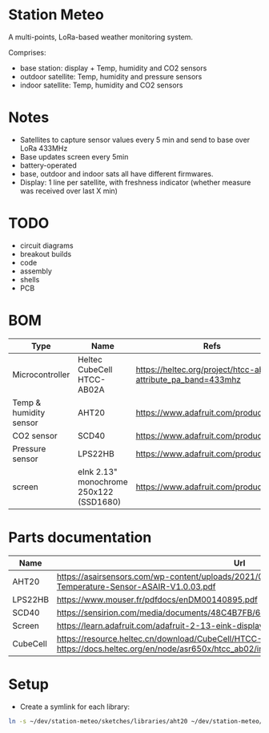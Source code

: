 # Station Meteo

A multi-points, LoRa-based weather monitoring system.

Comprises:
- base station: display + Temp, humidity and CO2 sensors
- outdoor satellite: Temp, humidity and pressure sensors
- indoor satellite: Temp, humidity and CO2 sensors

# Notes

- Satellites to capture sensor values every 5 min and send to base over LoRa 433MHz
- Base updates screen every 5min
- battery-operated
- base, outdoor and indoor sats all have different firmwares.
- Display: 1 line per satellite, with freshness indicator (whether measure was received over last X min)

# TODO
- circuit diagrams
- breakout builds
- code
- assembly
- shells
- PCB

# BOM

Type | Name | Refs
-|-|-
Microcontroller | Heltec CubeCell HTCC-AB02A | https://heltec.org/project/htcc-ab02a/?attribute_pa_band=433mhz
Temp & humidity sensor | AHT20 | https://www.adafruit.com/product/4566
CO2 sensor | SCD40 | https://www.adafruit.com/product/5187
Pressure sensor | LPS22HB | https://www.adafruit.com/product/4633
screen | eInk 2.13" monochrome 250x122 (SSD1680) | https://www.adafruit.com/product/4197

# Parts documentation

Name | Url
-|-
AHT20 | https://asairsensors.com/wp-content/uploads/2021/09/Data-Sheet-AHT20-Humidity-and-Temperature-Sensor-ASAIR-V1.0.03.pdf
LPS22HB | https://www.mouser.fr/pdfdocs/enDM00140895.pdf
SCD40 | https://sensirion.com/media/documents/48C4B7FB/64C134E7/Sensirion_SCD4x_Datasheet.pdf
Screen | https://learn.adafruit.com/adafruit-2-13-eink-display-breakouts-and-featherwings
CubeCell | https://resource.heltec.cn/download/CubeCell/HTCC-AB02A/HTCC-AB02A_PinoutDiagram.pdf <br> https://docs.heltec.org/en/node/asr650x/htcc_ab02/index.html <br>

# Setup

- Create a symlink for each library:
````bash
ln -s ~/dev/station-meteo/sketches/libraries/aht20 ~/dev/station-meteo/sketches/libraries/lps22hb ~/Arduino/libraries/
````